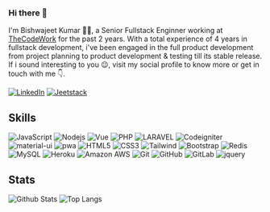 ### Hi there 👋

<!--
**github-bishwajeet/github-bishwajeet** is a ✨ _special_ ✨ repository because its `README.md` (this file) appears on your GitHub profile.

Here are some ideas to get you started:

- 🔭 I’m currently working on ...
- 🌱 I’m currently learning ...
- 👯 I’m looking to collaborate on ...
- 🤔 I’m looking for help with ...
- 💬 Ask me about ...
- 📫 How to reach me: ...
- 😄 Pronouns: ...
- ⚡ Fun fact: ...
-->
I'm Bishwajeet Kumar 👨‍💻, a Senior Fullstack Enginner working at [TheCodeWork](https://thecodework.com/) for the past 2 years. With a total experience of 4 years in fullstack development, i've been engaged in the full product development from project planning to product development & testing till its stable release. If i sound interesting to you 😉, visit my social profile to know more or get in touch with me 👇.


[![LinkedIn](https://img.shields.io/badge/linkedin-%230077B5.svg?style=for-the-badge&logo=linkedin&logoColor=white)](https://www.linkedin.com/in/bishwajeet-kumar-2b044a14a/)
[![Jeetstack](https://github-production-user-asset-6210df.s3.amazonaws.com/38222738/239966720-29c5ea58-5721-4ef2-b6f5-6444fe46fe70.png)](https://github-bishwajeet.github.io/portfolio/)

## Skills

![JavaScript](https://img.shields.io/badge/-JavaScript-black?style=for-the-badge&logo=javascript)
![Nodejs](https://img.shields.io/badge/-Nodejs-black?style=for-the-badge&logo=Node.js)
![Vue](https://img.shields.io/badge/-Vuejs-white?style=for-the-badge&logo=Vue.js)
![PHP](https://img.shields.io/badge/-Php-black?style=for-the-badge&logo=Php)
![LARAVEL](https://img.shields.io/badge/-Laravel-white?style=for-the-badge&logo=Laravel)
![Codeigniter](https://img.shields.io/badge/-Codeigniter-black?style=for-the-badge&logo=Codeigniter)
![material-ui](https://img.shields.io/badge/Material_UI-0081CB?style=for-the-badge&logo=mui&logoColor=white)
![pwa](https://img.shields.io/badge/Progressive_Web_App-4285F4?style=for-the-badge&logo=googlechrome&logoColor=white)
![HTML5](https://img.shields.io/badge/-HTML5-E34F26?style=for-the-badge&logo=html5&logoColor=white)
![CSS3](https://img.shields.io/badge/-CSS3-1572B6?style=for-the-badge&logo=css3)
![Tailwind](https://img.shields.io/badge/-Tailwind-black?style=for-the-badge&logo=Tailwind)
![Bootstrap](https://img.shields.io/badge/-Bootstrap-563D7C?style=for-the-badge&logo=bootstrap)
![Redis](https://img.shields.io/badge/-Redis-black?style=for-the-badge&logo=Redis)
![MySQL](https://img.shields.io/badge/-MySQL-black?style=for-the-badge&logo=mysql)
![Heroku](https://img.shields.io/badge/-Heroku-430098?style=for-the-badge&logo=heroku)
![Amazon AWS](https://img.shields.io/badge/Amazon%20AWS-232F3E?style=for-the-badge&logo=amazon-aws)
![Git](https://img.shields.io/badge/-Git-black?style=for-the-badge&logo=git)
![GitHub](https://img.shields.io/badge/-GitHub-181717?style=for-the-badge&logo=github)
![GitLab](https://img.shields.io/badge/-GitLab-FCA121?style=for-the-badge&logo=gitlab)
![jquery](https://img.shields.io/badge/jQuery-0769AD?style=for-the-badge&logo=jquery&logoColor=white)

## Stats

![Github Stats](https://github-readme-stats.vercel.app/api?username=github-bishwajeet&count_private=true&show_icons=true&include_all_commits=true&theme=prussian&layout=compact)
![Top Langs](https://github-readme-stats.vercel.app/api/top-langs/?username=github-bishwajeet&hide=TeX&layout=compact&theme=prussian)

